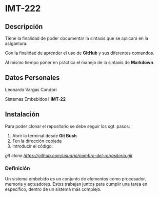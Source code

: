 # IMT-222

## Descripción

Tiene la finalidad de poder documentar la sintaxis que se aplicará en la asigantura.

Con la finalidad de aprender el uso de **GitHub** y sus diferentes comandos.

Al mismo tiempo poner en práctica el manejo de la sintaxis de **Markdown**.

## Datos Personales

Leonardo Vargas Condori

Sistemas Embebidos I  **IMT-22**

## Instalación

Para poder clonar el repositorio se debe seguir los sgt. pasos:
1. Abrir la terminal desde **Git Bush**
2. Ten la dirección copiada
3. Introducir el código:

*git clone https://github.com/usuario/nombre-del-repositorio.git*

### Definición

Un sistema embebido es un conjunto de elementos como procesador, memoria y actuadores. 
Estos trabajan juntos para cumplir una tarea en específico, dentro de un sistema más complejo.